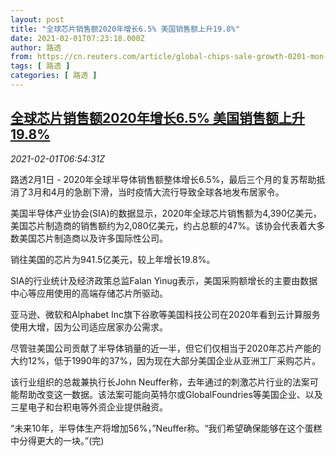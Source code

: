 ```yaml
---
layout: post
title: "全球芯片销售额2020年增长6.5% 美国销售额上升19.8%"
date: 2021-02-01T07:23:18.000Z
author: 路透
from: https://cn.reuters.com/article/global-chips-sale-growth-0201-mon-idCNKBS2A11IA
tags: [ 路透 ]
categories: [ 路透 ]
---
```

<!--1612164198000-->
[全球芯片销售额2020年增长6.5% 美国销售额上升19.8%](https://cn.reuters.com/article/global-chips-sale-growth-0201-mon-idCNKBS2A11IA)
------

<div>
<div><i>2021-02-01T06:54:31Z</i></div><p>路透2月1日 - 2020年全球半导体销售额整体增长6.5%，最后三个月的复苏帮助抵消了3月和4月的急剧下滑，当时疫情大流行导致全球各地发布居家令。</p><p>美国半导体产业协会(SIA)的数据显示，2020年全球芯片销售额为4,390亿美元，美国芯片制造商的销售额约为2,080亿美元，约占总额的47%。该协会代表着大多数美国芯片制造商以及许多国际性公司。</p><p>销往美国的芯片为941.5亿美元，较上年增长19.8%。</p><p>SIA的行业统计及经济政策总监Falan Yinug表示，美国采购额增长的主要由数据中心等应用使用的高端存储芯片所驱动。</p><p>亚马逊、微软和Alphabet Inc旗下谷歌等美国科技公司在2020年看到云计算服务使用大增，因为公司适应居家办公需求。</p><p>尽管驻美国公司贡献了半导体销量的近一半，但它们仅相当于2020年芯片产能的大约12%，低于1990年的37%，因为现在大部分美国企业从亚洲工厂采购芯片。</p><p>该行业组织的总裁兼执行长John Neuffer称，去年通过的刺激芯片行业的法案可能帮助改变这一数据。该法案可能向英特尔或GlobalFoundries等美国企业、以及三星电子和台积电等外资企业提供融资。</p><p>“未来10年，半导体生产将增加56%，”Neuffer称。“我们希望确保能够在这个蛋糕中分得更大的一块。”(完)</p>
</div>
